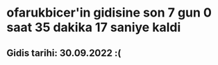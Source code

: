 # ofarukbicer'in gidisine son 7 gun 0 saat 35 dakika 17 saniye kaldi

## Gidis tarihi: 30.09.2022 :(